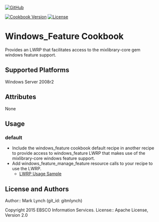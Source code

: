 [![GitHub](http://img.shields.io/badge/github-ebsco/windows_feature-blue.svg)](https://github.com/ebsco/windows_feature)

[![Cookbook Version](https://badge.fury.io/gh/ebsco%2Fwindows_feature.svg)](https://github.com/ebsco/windows_feature/releases)
[![License](http://img.shields.io/badge/license-Apache2-yellowgreen.svg)](https://github.com/ebsco/windows_feature/blob/master/LICENSE.txt)

# Windows_Feature Cookbook

Provides an LWRP that facilitates access to the mixlibrary-core gem windows feature support.

## Supported Platforms

Windows Server 2008r2

## Attributes

None

## Usage

### default
* Include the windows_feature cookbook default recipe in another recipe to provide access to windows_feature LWRP that makes use of the mixlibrary-core windows feature support.
* Add windows_feature_manage_feature resource calls to your recipe to use the LWRP.
    * [LWRP Usage Sample](https://github.com/ebsco/windows_feature/sample_recipes/sample.rb)

## License and Authors

Author:: Mark Lynch (git_id: gitmlynch)

Copyright 2015 EBSCO Information Services. License:: Apache License, Version 2.0
